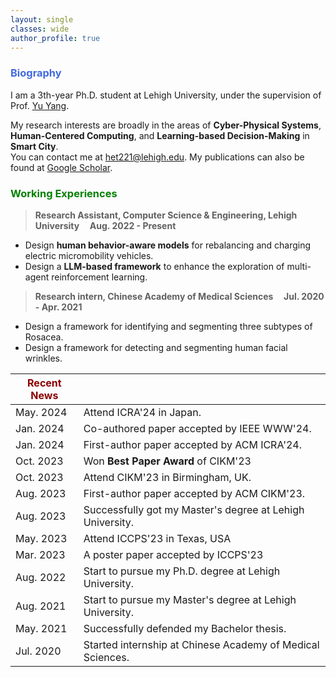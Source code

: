 ```yaml
---
layout: single
classes: wide
author_profile: true
---
```


[//]: # (<span lang="zh-cn">)

[//]: # (            <font size="5" face="Times New Roman"><b>Hua Yan </b>)

[//]: # (            </font><font size="4" face="华文行楷">画</font><b>)

[//]: # (<font size="4" face="Times New Roman">&nbsp;&nbsp;)

[//]: # (            </font><font size="4" face="Times New Roman">&nbsp;&nbsp;&nbsp;&nbsp;)

[//]: # (<br></font></b></span>)

[//]: # (**Biography**)
### <span style="color:royalBlue;font-weight:bold">Biography</span>

I am a 3th-year Ph.D. student at Lehigh University, under the supervision of Prof. [Yu Yang](https://www.yyang.site/).

My research interests are broadly in the areas of **Cyber-Physical Systems**, **Human-Centered Computing**, and **Learning-based Decision-Making** in **Smart City**.<br>You can contact me at het221@lehigh.edu.
My publications can also be found at [Google Scholar](https://scholar.google.com/citations?user=gRaTY3UAAAAJ&hl=en&oi=ao). 

[//]: # (**Working Experiences** )
### <span style="color:green;font-weight:bold">Working Experiences</span>

> **Research Assistant, Computer Science & Engineering, Lehigh University    &nbsp;&nbsp;&nbsp;       Aug. 2022 - Present**
 * Design **human behavior-aware models** for rebalancing and charging electric micromobility vehicles.
 * Design a **LLM-based framework** to enhance the exploration of multi-agent reinforcement learning. 

> **Research intern, Chinese Academy of Medical Sciences    &nbsp;&nbsp;&nbsp;       Jul. 2020 - Apr. 2021**
  * Design a framework for identifying and segmenting three subtypes of Rosacea.
  * Design a framework for detecting and segmenting human facial wrinkles.



| <span style="color:DarkRed;font-weight:bold">Recent News</span> |                                                                                                                                            |
|-----------------------------------------------------------------|--------------------------------------------------------------------------------------------------------------------------------------------|
| May. 2024                                                       | Attend ICRA'24 in Japan. 
| Jan. 2024                                                       | Co-authored paper accepted by IEEE WWW'24.          
| Jan. 2024                                                       | First-author paper accepted by ACM ICRA'24.
| Oct. 2023                                                       | Won **Best Paper Award** of CIKM'23
| Oct. 2023                                                       | Attend CIKM'23 in Birmingham, UK.
| Aug. 2023                                                       | First-author paper accepted by ACM CIKM'23.
| Aug. 2023                                                       | Successfully got my Master's degree at Lehigh University.
| May. 2023                                                       | Attend ICCPS'23 in Texas, USA
| Mar. 2023                                                       | A poster paper accepted by ICCPS'23
| Aug. 2022                                                       | Start to pursue my Ph.D. degree at Lehigh University.
| Aug. 2021                                                       | Start to pursue my Master's degree at Lehigh University.
| May. 2021                                                       | Successfully defended my Bachelor thesis.
| Jul. 2020                                                       | Started internship at Chinese Academy of Medical Sciences.                                                                       |


 <script type="text/javascript" id="clustrmaps" src="//clustrmaps.com/map_v2.js?d=sSw9zlUEYrr2XxbD3AGqgojKXwSi652BIxlV_LIy17Q&cl=ffffff&w=a"></script>
